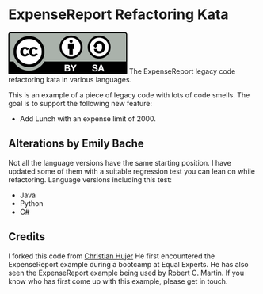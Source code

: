 # ExpenseReport Refactoring Kata

![License: CC-BY-SA](by-sa.svg)
The ExpenseReport legacy code refactoring kata in various languages.

This is an example of a piece of legacy code with lots of code smells.
The goal is to support the following new feature:
* Add Lunch with an expense limit of 2000.

## Alterations by Emily Bache
Not all the language versions have the same starting position. I have updated some of them with a suitable regression test you can lean on while refactoring.
Language versions including this test:

* Java
* Python
* C#


## Credits
I forked this code from [Christian Hujer](https://github.com/christianhujer/expensereport)
He first encountered the ExpenseReport example during a bootcamp at Equal Experts.
He has also seen the ExpenseReport example being used by Robert C. Martin.
If you know who has first come up with this example, please get in touch.

